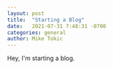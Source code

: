 ```yaml
---
layout: post
title:  "Starting a Blog"
date:   2021-07-31 7:48:31 -0700
categories: general
author: Mike Tokic
---
```


Hey, I'm starting a blog. 